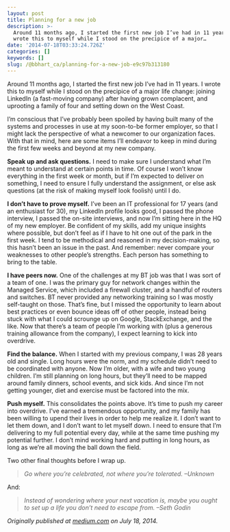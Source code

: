 ```yaml
---
layout: post
title: Planning for a new job
description: >-
  Around 11 months ago, I started the first new job I’ve had in 11 years. I
  wrote this to myself while I stood on the precipice of a major…
date: '2014-07-18T03:33:24.726Z'
categories: []
keywords: []
slug: /@bbhart_ca/planning-for-a-new-job-e9c97b313180
---
```


Around 11 months ago, I started the first new job I’ve had in 11 years. I wrote this to myself while I stood on the precipice of a major life change: joining LinkedIn (a fast-moving company) after having grown complacent, and uprooting a family of four and setting down on the West Coast.

I’m conscious that I’ve probably been spoiled by having built many of the systems and processes in use at my soon-to-be former employer, so that I might lack the perspective of what a newcomer to our organization faces. With that in mind, here are some items I’ll endeavor to keep in mind during the first few weeks and beyond at my new company.

**Speak up and ask questions.** I need to make sure I understand what I’m meant to understand at certain points in time. Of course I won’t know everything in the first week or month, but if I’m expected to deliver on something, I need to ensure I fully understand the assignment, or else ask questions (at the risk of making myself look foolish) until I do.

**I don’t have to prove myself.** I’ve been an IT professional for 17 years (and an enthusiast for 30), my LinkedIn profile looks good, I passed the phone interview, I passed the on-site interviews, and now I’m sitting here in the HQ of my new employer. Be confident of my skills, add my unique insights where possible, but don’t feel as if I have to hit one out of the park in the first week. I tend to be methodical and reasoned in my decision-making, so this hasn’t been an issue in the past. And remember: never compare your weaknesses to other people’s strengths. Each person has something to bring to the table.

**I have peers now.** One of the challenges at my BT job was that I was sort of a team of one. I was the primary guy for network changes within the Managed Service, which included a firewall cluster, and a handful of routers and switches. BT never provided any networking training so I was mostly self-taught on those. That’s fine, but I missed the opportunity to learn about best practices or even bounce ideas off of other people, instead being stuck with what I could scrounge up on Google, StackExchange, and the like. Now that there’s a team of people I’m working with (plus a generous training allowance from the company), I expect learning to kick into overdrive.

**Find the balance.** When I started with my previous company, I was 28 years old and single. Long hours were the norm, and my schedule didn’t need to be coordinated with anyone. Now I’m older, with a wife and two young children. I’m still planning on long hours, but they’ll need to be mapped around family dinners, school events, and sick kids. And since I’m not getting younger, diet and exercise must be factored into the mix.

**Push myself.** This consolidates the points above. It’s time to push my career into overdrive. I’ve earned a tremendous opportunity, and my family has been willing to upend their lives in order to help me realize it. I don’t want to let them down, and I don’t want to let myself down. I need to ensure that I’m delivering to my full potential every day, while at the same time pushing my potential further. I don’t mind working hard and putting in long hours, as long as we’re all moving the ball down the field.

Two other final thoughts before I wrap up.

> _Go where you’re celebrated, not where you’re tolerated. –Unknown_

And:

> _Instead of wondering where your next vacation is, maybe you ought to set up a life you don’t need to escape from. –Seth Godin_

_Originally published at_ [_medium.com_](https://medium.com/@bbhart/planning-for-a-new-job-486e64ea563) _on July 18, 2014._
